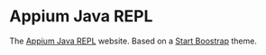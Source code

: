 # Appium Java REPL

The [Appium Java REPL](https://mobileboxlab.github.io/appium-java-repl/) website. Based on a [Start Boostrap](http://startbootstrap.com) theme.

